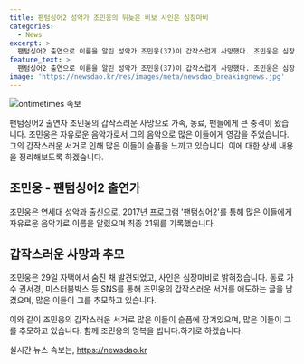 ```yaml
---
title: 팬텀싱어2 성악가 조민웅의 뒤늦은 비보 사인은 심장마비
categories:
  - News
excerpt: >
  팬텀싱어2 출연으로 이름을 알린 성악가 조민웅(37)이 갑작스럽게 사망했다. 조민웅은 심장마비로 지난달 29일 자택에서 발견됐다. ‘팬텀싱어2’ 출신 권서경 등 동료들은 애도의 마음을 전했다. 사망 소식에 응원과 추모의 글이 이어졌다. 인기 가수 미스터붐박스도 조민웅을 추모했다. 함께 했던 팬들과 동료들의 마음도 끌어당길 듯하다.
feature_text: >
  팬텀싱어2 출연으로 이름을 알린 성악가 조민웅(37)이 갑작스럽게 사망했다. 조민웅은 심장마비로 지난달 29일 자택에서 발견됐다. ‘팬텀싱어2’ 출신 권서경 등 동료들은 애도의 마음을 전했다. 사망 소식에 응원과 추모의 글이 이어졌다. 인기 가수 미스터붐박스도 조민웅을 추모했다. 함께 했던 팬들과 동료들의 마음도 끌어당길 듯하다.
image: 'https://newsdao.kr/res/images/meta/newsdao_breakingnews.jpg'
---
```


<p><img src="https://newsdao.kr/res/images/meta/newsdao_breakingnews.jpg" alt="ontimetimes 속보" /></p>

<p>팬텀싱어2 출연자 조민웅의 갑작스러운 사망으로 가족, 동료, 팬들에게 큰 충격이 왔습니다. 조민웅은 자유로운 음악가로서 그의 음악으로 많은 이들에게 영감을 주었습니다. 그의 갑작스러운 서거로 인해 많은 이들이 슬픔을 느끼고 있습니다. 이에 대한 상세 내용을 정리해보도록 하겠습니다.</p>

<h2 data-ke-size="size26">조민웅 - 팬텀싱어2 출연가</h2>

<p>조민웅은 연세대 성악과 출신으로, 2017년 프로그램 '팬텀싱어2'를 통해 많은 이들에게 자유로운 음악가로 이름을 알렸으며 최종 21위를 기록했습니다.</p>

<h2 data-ke-size="size26">갑작스러운 사망과 추모</h2>

<p>조민웅은 29일 자택에서 숨진 채 발견되었고, 사인은 심장마비로 밝혀졌습니다. 동료 가수 권서경, 미스터붐박스 등 SNS를 통해 조민웅의 갑작스러운 서거를 애도하는 글을 남겼으며, 많은 이들이 그를 추모하고 있습니다. </p>

<p>이와 같이 조민웅의 갑작스러운 서거로 많은 이들이 슬픔에 잠겨있으며, 많은 이들이 그를 추모하고 있습니다. 함께 조민웅의 명복을 빕니다.하기로 하겠습니다.</p>
실시간 뉴스 속보는, <a href="https://newsdao.kr" rel="dofollow">https://newsdao.kr</a>


